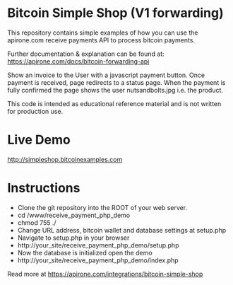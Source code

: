 # Bitcoin Simple Shop (V1 forwarding)
This repository contains simple examples of how you can use the apirone.com receive payments API to process bitcoin payments.

Further documentation & explanation can be found at: https://apirone.com/docs/bitcoin-forwarding-api

Show an invoice to the User with a javascript payment button. Once payment is received, page redirects to a status page. When the payment is fully confirmed the page shows the user nutsandbolts.jpg i.e. the product.

This code is intended as educational reference material and is not written for production use.

# Live Demo
http://simpleshop.bitcoinexamples.com

# Instructions
* Clone the git repository into the ROOT of your web server.
* cd /www/receive_payment_php_demo
* chmod 755 ./
* Change URL address, bitcoin wallet and database settings at setup.php
* Navigate to setup.php in your browser
* http://your_site/receive_payment_php_demo/setup.php
* Now the database is initialized open the demo
* http://your_site/receive_payment_php_demo/index.php

Read more at https://apirone.com/integrations/bitcoin-simple-shop

